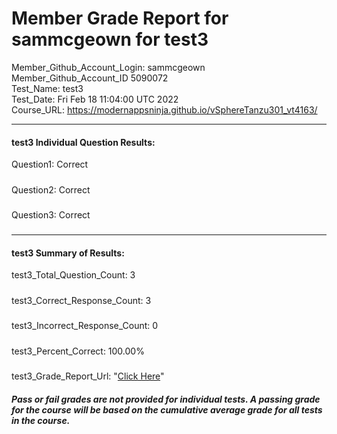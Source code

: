 # Member Grade Report for sammcgeown for test3  
   
Member_Github_Account_Login: sammcgeown  
Member_Github_Account_ID 5090072  
Test_Name: test3  
Test_Date: Fri Feb 18 11:04:00 UTC 2022  
Course_URL: https://modernappsninja.github.io/vSphereTanzu301_vt4163/  
   
---  
#### test3 Individual Question Results:  
Question1: Correct  
#####  
Question2: Correct  
#####  
Question3: Correct  
#####  
---  
#### test3 Summary of Results:  
test3_Total_Question_Count: 3  
#####  
test3_Correct_Response_Count: 3  
#####  
test3_Incorrect_Response_Count: 0  
#####  
test3_Percent_Correct: 100.00%  
#####  
test3_Grade_Report_Url: "[Click Here](https://github.com/modernappsninjas/sammcgeown/blob/main/static/userdata/courses/vSphereTanzu301_vt4163/grade_report.pr421.test3.md)"
##### Pass or fail grades are not provided for individual tests. A passing grade for the course will be based on the cumulative average grade for all tests in the course.  
